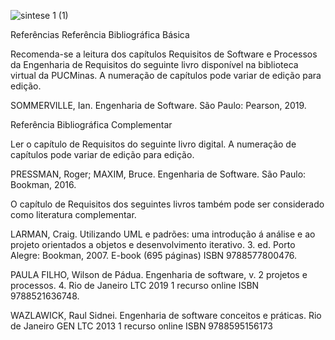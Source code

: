 
![sintese 1 (1)](https://github.com/ianevictoria/codejourney-ads-pucminas/assets/83494301/0e99047a-bc90-44c2-88f3-eb6a6816fd14)

Referências
Referência Bibliográfica Básica

Recomenda-se a leitura dos capítulos Requisitos de Software e Processos da Engenharia de Requisitos do seguinte livro disponível na biblioteca virtual da PUCMinas. A numeração de capítulos pode variar de edição para edição.

SOMMERVILLE, Ian. Engenharia de Software. São Paulo: Pearson, 2019.


Referência Bibliográfica Complementar

Ler o capítulo de Requisitos do seguinte livro digital. A numeração de capítulos pode variar de edição para edição.

PRESSMAN, Roger; MAXIM, Bruce. Engenharia de Software. São Paulo: Bookman, 2016.

O capítulo de Requisitos dos seguintes livros também pode ser considerado como literatura complementar.

LARMAN, Craig. Utilizando UML e padrões: uma introdução á análise e ao projeto orientados a objetos e desenvolvimento iterativo. 3. ed. Porto Alegre: Bookman, 2007. E-book (695 páginas) ISBN 9788577800476.

PAULA FILHO, Wilson de Pádua. Engenharia de software, v. 2 projetos e processos. 4. Rio de Janeiro LTC 2019 1 recurso online ISBN 9788521636748.

WAZLAWICK, Raul Sidnei. Engenharia de software conceitos e práticas. Rio de Janeiro GEN LTC 2013 1 recurso online ISBN 9788595156173

